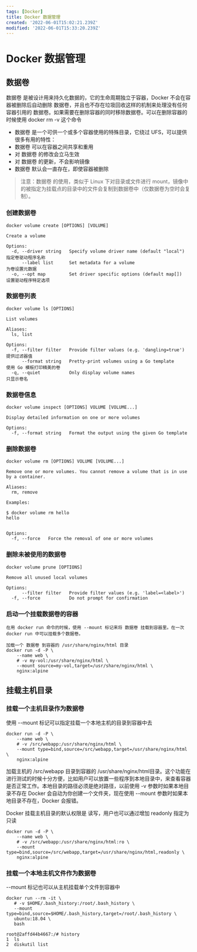 ```yaml
---
tags: [Docker]
title: Docker 数据管理
created: '2022-06-01T15:02:21.239Z'
modified: '2022-06-01T15:33:20.239Z'
---
```


# Docker 数据管理

## 数据卷

数据卷 是被设计用来持久化数据的，它的生命周期独立于容器，Docker 不会在容器被删除后自动删除 数据卷，并且也不存在垃圾回收这样的机制来处理没有任何容器引用的 数据卷。如果需要在删除容器的同时移除数据卷。可以在删除容器的时候使用 docker rm -v 这个命令

* 数据卷 是一个可供一个或多个容器使用的特殊目录，它绕过 UFS，可以提供很多有用的特性：
* 数据卷 可以在容器之间共享和重用
* 对 数据卷 的修改会立马生效
* 对 数据卷 的更新，不会影响镜像
* 数据卷 默认会一直存在，即使容器被删除
> 注意：数据卷 的使用，类似于 Linux 下对目录或文件进行 mount，镜像中的被指定为挂载点的目录中的文件会复制到数据卷中（仅数据卷为空时会复制）。

### 创建数据卷

```
docker volume create [OPTIONS] [VOLUME]

Create a volume

Options:
  -d, --driver string   Specify volume driver name (default "local")                        指定卷驱动程序名称
      --label list      Set metadata for a volume                                           为卷设置元数据
  -o, --opt map         Set driver specific options (default map[])                         设置驱动程序特定选项
```

### 数据卷列表

```
docker volume ls [OPTIONS]

List volumes

Aliases:
  ls, list

Options:
  -f, --filter filter   Provide filter values (e.g. 'dangling=true')                        提供过滤器值
      --format string   Pretty-print volumes using a Go template                            使用 Go 模板打印精美的卷
  -q, --quiet           Only display volume names                                           只显示卷名
```

### 数据卷信息

```
docker volume inspect [OPTIONS] VOLUME [VOLUME...]

Display detailed information on one or more volumes

Options:
  -f, --format string   Format the output using the given Go template
```

### 删除数据卷

```
docker volume rm [OPTIONS] VOLUME [VOLUME...]

Remove one or more volumes. You cannot remove a volume that is in use by a container.

Aliases:
  rm, remove

Examples:

$ docker volume rm hello
hello


Options:
  -f, --force   Force the removal of one or more volumes
```

### 删除未被使用的数据卷

```
docker volume prune [OPTIONS]

Remove all unused local volumes

Options:
      --filter filter   Provide filter values (e.g. 'label=<label>')
  -f, --force           Do not prompt for confirmation
```

### 启动一个挂载数据卷的容器

```
在用 docker run 命令的时候，使用 --mount 标记来将 数据卷 挂载到容器里。在一次 docker run 中可以挂载多个数据卷。

加载一个 数据卷 到容器的 /usr/share/nginx/html 目录
docker run -d -P \
    --name web \
    # -v my-vol:/usr/share/nginx/html \
    --mount source=my-vol,target=/usr/share/nginx/html \
    nginx:alpine
```

## 挂载主机目录

### 挂载一个主机目录作为数据卷

使用 --mount 标记可以指定挂载一个本地主机的目录到容器中去

```
docker run -d -P \
    --name web \
    # -v /src/webapp:/usr/share/nginx/html \
    --mount type=bind,source=/src/webapp,target=/usr/share/nginx/html \
    nginx:alpine
```

加载主机的 /src/webapp 目录到容器的 /usr/share/nginx/html目录。这个功能在进行测试的时候十分方便，比如用户可以放置一些程序到本地目录中，来查看容器是否正常工作。本地目录的路径必须是绝对路径，以前使用 -v 参数时如果本地目录不存在 Docker 会自动为你创建一个文件夹，现在使用 --mount 参数时如果本地目录不存在，Docker 会报错。

Docker 挂载主机目录的默认权限是 读写，用户也可以通过增加 readonly 指定为 只读

```
docker run -d -P \
    --name web \
    # -v /src/webapp:/usr/share/nginx/html:ro \
    --mount type=bind,source=/src/webapp,target=/usr/share/nginx/html,readonly \
    nginx:alpine
```

### 挂载一个本地主机文件作为数据卷

--mount 标记也可以从主机挂载单个文件到容器中

```
docker run --rm -it \
   # -v $HOME/.bash_history:/root/.bash_history \
   --mount type=bind,source=$HOME/.bash_history,target=/root/.bash_history \
   ubuntu:18.04 \
   bash

root@2affd44b4667:/# history
1  ls
2  diskutil list
```

